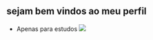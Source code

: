## sejam bem vindos ao meu perfil

- Apenas para estudos
![](![image](https://github.com/user-attachments/assets/3c12b7a4-da5b-4767-8b97-685bfea97dcd))
